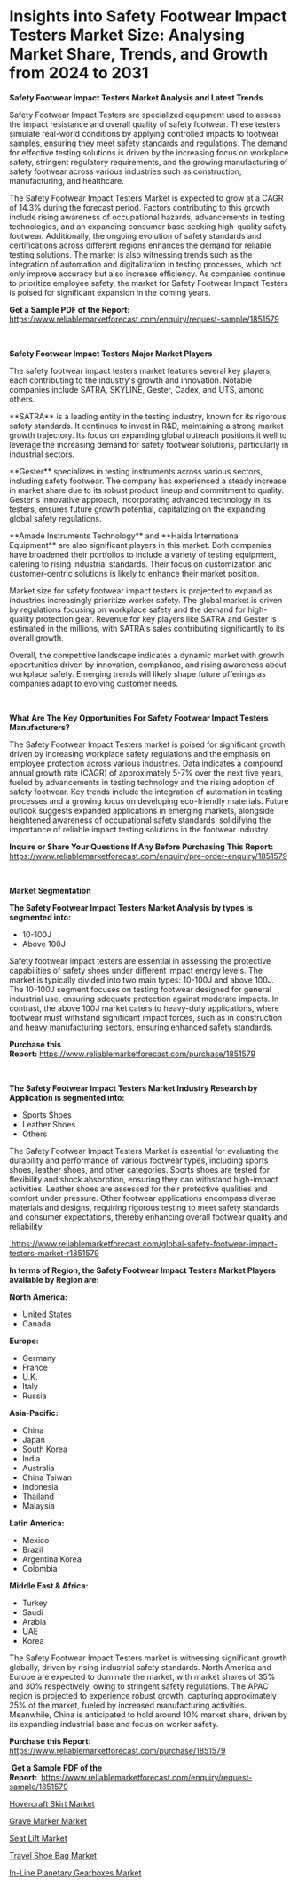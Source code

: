 <p><h1>Insights into Safety Footwear Impact Testers Market Size: Analysing Market Share, Trends, and Growth from 2024 to 2031</h1></p><p><strong>Safety Footwear Impact Testers Market Analysis and Latest Trends</strong></p>
<p><p>Safety Footwear Impact Testers are specialized equipment used to assess the impact resistance and overall quality of safety footwear. These testers simulate real-world conditions by applying controlled impacts to footwear samples, ensuring they meet safety standards and regulations. The demand for effective testing solutions is driven by the increasing focus on workplace safety, stringent regulatory requirements, and the growing manufacturing of safety footwear across various industries such as construction, manufacturing, and healthcare.</p><p>The Safety Footwear Impact Testers Market is expected to grow at a CAGR of 14.3% during the forecast period. Factors contributing to this growth include rising awareness of occupational hazards, advancements in testing technologies, and an expanding consumer base seeking high-quality safety footwear. Additionally, the ongoing evolution of safety standards and certifications across different regions enhances the demand for reliable testing solutions. The market is also witnessing trends such as the integration of automation and digitalization in testing processes, which not only improve accuracy but also increase efficiency. As companies continue to prioritize employee safety, the market for Safety Footwear Impact Testers is poised for significant expansion in the coming years.</p></p>
<p><strong>Get a Sample PDF of the Report:&nbsp;</strong> <a href="https://www.reliablemarketforecast.com/enquiry/request-sample/1851579?utm_campaign=1495&utm_medium=2&utm_source=Github&utm_content=ia&utm_term=18102024&utm_id=safety-footwear-impact-testers">https://www.reliablemarketforecast.com/enquiry/request-sample/1851579</a></p>
<p>&nbsp;</p>
<p><strong>Safety Footwear Impact Testers Major Market Players</strong></p>
<p><p>The safety footwear impact testers market features several key players, each contributing to the industry's growth and innovation. Notable companies include SATRA, SKYLINE, Gester, Cadex, and UTS, among others.</p><p>**SATRA** is a leading entity in the testing industry, known for its rigorous safety standards. It continues to invest in R&D, maintaining a strong market growth trajectory. Its focus on expanding global outreach positions it well to leverage the increasing demand for safety footwear solutions, particularly in industrial sectors.</p><p>**Gester** specializes in testing instruments across various sectors, including safety footwear. The company has experienced a steady increase in market share due to its robust product lineup and commitment to quality. Gester's innovative approach, incorporating advanced technology in its testers, ensures future growth potential, capitalizing on the expanding global safety regulations.</p><p>**Amade Instruments Technology** and **Haida International Equipment** are also significant players in this market. Both companies have broadened their portfolios to include a variety of testing equipment, catering to rising industrial standards. Their focus on customization and customer-centric solutions is likely to enhance their market position.</p><p>Market size for safety footwear impact testers is projected to expand as industries increasingly prioritize worker safety. The global market is driven by regulations focusing on workplace safety and the demand for high-quality protection gear. Revenue for key players like SATRA and Gester is estimated in the millions, with SATRA's sales contributing significantly to its overall growth.</p><p>Overall, the competitive landscape indicates a dynamic market with growth opportunities driven by innovation, compliance, and rising awareness about workplace safety. Emerging trends will likely shape future offerings as companies adapt to evolving customer needs.</p></p>
<p>&nbsp;</p>
<p><strong>What Are The Key Opportunities For Safety Footwear Impact Testers Manufacturers?</strong></p>
<p><p>The Safety Footwear Impact Testers market is poised for significant growth, driven by increasing workplace safety regulations and the emphasis on employee protection across various industries. Data indicates a compound annual growth rate (CAGR) of approximately 5-7% over the next five years, fueled by advancements in testing technology and the rising adoption of safety footwear. Key trends include the integration of automation in testing processes and a growing focus on developing eco-friendly materials. Future outlook suggests expanded applications in emerging markets, alongside heightened awareness of occupational safety standards, solidifying the importance of reliable impact testing solutions in the footwear industry.</p></p>
<p><strong>Inquire or Share Your Questions If Any Before Purchasing This Report:</strong> <a href="https://www.reliablemarketforecast.com/enquiry/pre-order-enquiry/1851579?utm_campaign=1495&utm_medium=2&utm_source=Github&utm_content=ia&utm_term=18102024&utm_id=safety-footwear-impact-testers">https://www.reliablemarketforecast.com/enquiry/pre-order-enquiry/1851579</a></p>
<p>&nbsp;</p>
<p><strong>Market Segmentation</strong></p>
<p><strong>The Safety Footwear Impact Testers Market Analysis by types is segmented into:</strong></p>
<p><ul><li>10-100J</li><li>Above 100J</li></ul></p>
<p><p>Safety footwear impact testers are essential in assessing the protective capabilities of safety shoes under different impact energy levels. The market is typically divided into two main types: 10-100J and above 100J. The 10-100J segment focuses on testing footwear designed for general industrial use, ensuring adequate protection against moderate impacts. In contrast, the above 100J market caters to heavy-duty applications, where footwear must withstand significant impact forces, such as in construction and heavy manufacturing sectors, ensuring enhanced safety standards.</p></p>
<p><strong>Purchase this Report:&nbsp;</strong><a href="https://www.reliablemarketforecast.com/purchase/1851579?utm_campaign=1495&utm_medium=2&utm_source=Github&utm_content=ia&utm_term=18102024&utm_id=safety-footwear-impact-testers">https://www.reliablemarketforecast.com/purchase/1851579</a></p>
<p>&nbsp;</p>
<p><strong>The Safety Footwear Impact Testers Market Industry Research by Application is segmented into:</strong></p>
<p><ul><li>Sports Shoes</li><li>Leather Shoes</li><li>Others</li></ul></p>
<p><p>The Safety Footwear Impact Testers Market is essential for evaluating the durability and performance of various footwear types, including sports shoes, leather shoes, and other categories. Sports shoes are tested for flexibility and shock absorption, ensuring they can withstand high-impact activities. Leather shoes are assessed for their protective qualities and comfort under pressure. Other footwear applications encompass diverse materials and designs, requiring rigorous testing to meet safety standards and consumer expectations, thereby enhancing overall footwear quality and reliability.</p></p>
<p><a href="https://www.reliablemarketforecast.com/global-safety-footwear-impact-testers-market-r1851579?utm_campaign=1495&utm_medium=2&utm_source=Github&utm_content=ia&utm_term=18102024&utm_id=safety-footwear-impact-testers">&nbsp;https://www.reliablemarketforecast.com/global-safety-footwear-impact-testers-market-r1851579</a></p>
<p><strong>In terms of Region, the Safety Footwear Impact Testers Market Players available by Region are:</strong></p>
<p>
    <p> <strong> North America: </strong>
        <ul>
            <li>United States</li>
            <li>Canada</li>
        </ul>
        </p> 
    <p> <strong> Europe: </strong>
        <ul>
            <li>Germany</li>
            <li>France</li>
            <li>U.K.</li>
            <li>Italy</li>
            <li>Russia</li>
        </ul>
        </p> 
    <p> <strong> Asia-Pacific: </strong>
        <ul>
            <li>China</li>
            <li>Japan</li>
            <li>South Korea</li>
            <li>India</li>
            <li>Australia</li>
            <li>China Taiwan</li>
            <li>Indonesia</li>
            <li>Thailand</li>
            <li>Malaysia</li>
        </ul>
        </p> 
    <p> <strong> Latin America: </strong>
        <ul>
            <li>Mexico</li>
            <li>Brazil</li>
            <li>Argentina Korea</li>
            <li>Colombia</li>
        </ul>
        </p> 
    <p> <strong> Middle East & Africa: </strong>
        <ul>
            <li>Turkey</li>
            <li>Saudi</li>
            <li>Arabia</li>
            <li>UAE</li>
            <li>Korea</li>
        </ul>
    </p>
    </p>
<p><p>The Safety Footwear Impact Testers market is witnessing significant growth globally, driven by rising industrial safety standards. North America and Europe are expected to dominate the market, with market shares of 35% and 30% respectively, owing to stringent safety regulations. The APAC region is projected to experience robust growth, capturing approximately 25% of the market, fueled by increased manufacturing activities. Meanwhile, China is anticipated to hold around 10% market share, driven by its expanding industrial base and focus on worker safety.</p></p>
<p><strong>Purchase this Report: </strong><a href="https://www.reliablemarketforecast.com/purchase/1851579?utm_campaign=1495&utm_medium=2&utm_source=Github&utm_content=ia&utm_term=18102024&utm_id=safety-footwear-impact-testers">https://www.reliablemarketforecast.com/purchase/1851579</a></p>
<p>&nbsp;<strong>Get a Sample PDF of the Report:&nbsp;&nbsp;</strong><a href="https://www.reliablemarketforecast.com/enquiry/request-sample/1851579?utm_campaign=1495&utm_medium=2&utm_source=Github&utm_content=ia&utm_term=18102024&utm_id=safety-footwear-impact-testers">https://www.reliablemarketforecast.com/enquiry/request-sample/1851579</a></p>
<p><strong></strong></p>
<p><p><a href="https://www.linkedin.com/pulse/hovercraft-skirt-market-pulse-112-expansion-blueprint-2024-2031-c9q3e?utm_campaign=1495&utm_medium=2&utm_source=Github&utm_content=ia&utm_term=18102024&utm_id=safety-footwear-impact-testers">Hovercraft Skirt Market</a></p><p><a href="https://www.linkedin.com/pulse/grave-marker-market-strategic-insights-product-evolution-segmentation-xspre?utm_campaign=1495&utm_medium=2&utm_source=Github&utm_content=ia&utm_term=18102024&utm_id=safety-footwear-impact-testers">Grave Marker Market</a></p><p><a href="https://www.linkedin.com/pulse/global-seat-lift-industry-analysis-share-growth-trends-pudae?utm_campaign=1495&utm_medium=2&utm_source=Github&utm_content=ia&utm_term=18102024&utm_id=safety-footwear-impact-testers">Seat Lift Market</a></p><p><a href="https://www.linkedin.com/pulse/market-insights-global-travel-shoe-bag-forecast-innovation-rx1ee?utm_campaign=1495&utm_medium=2&utm_source=Github&utm_content=ia&utm_term=18102024&utm_id=safety-footwear-impact-testers">Travel Shoe Bag Market</a></p><p><a href="https://github.com/DixieGrimes/Market-Research-Report-List-1/blob/main/in-line-planetary-gearboxes-market.md?utm_campaign=1495&utm_medium=2&utm_source=Github&utm_content=ia&utm_term=18102024&utm_id=safety-footwear-impact-testers">In-Line Planetary Gearboxes Market</a></p></p>